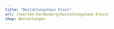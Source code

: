 ```yaml
---
title: "Bestattungshaus Klein"
url: /noerten-hardenberg/bestattungshaus-klein/
shop: Bestattungen
---
```

